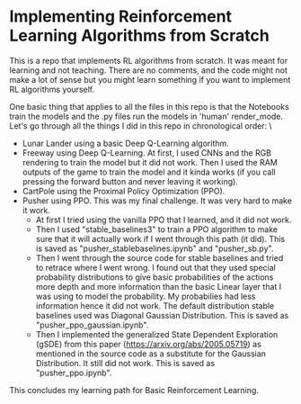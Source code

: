 # Implementing Reinforcement Learning Algorithms from Scratch

This is a repo that implements RL algorithms from scratch. It was meant for learning and not teaching. There are no comments, and the code might not make a lot of sense but you might learn something if you want to implement RL algorithms yourself. 

One basic thing that applies to all the files in this repo is that the Notebooks train the models and the .py files run the models in 'human' render_mode. \
Let's go through all the things I did in this repo in chronological order: \
* Lunar Lander using a basic Deep Q-Learning algorithm.
* Freeway using Deep Q-Learning. At first, I used CNNs and the RGB rendering to train the model but it did not work. Then I used the RAM outputs of the game to train the model and it kinda works (if you call pressing the forward button and never leaving it working).
* CartPole using the Proximal Policy Optimization (PPO). 
* Pusher using PPO. This was my final challenge. It was very hard to make it work. 
  * At first I tried using the vanilla PPO that I learned, and it did not work. 
  * Then I used "stable_baselines3" to train a PPO algorithm to make sure that it will actually work if I went through this path (it did). This is saved as "pusher_stablebaselines.ipynb" and "pusher_sb.py". 
  * Then I went through the source code for stable baselines and tried to retrace where I went wrong. I found out that they used special probability distributions to give basic probabilities of the actions more depth and more information than the basic Linear layer that I was using to model the probability. My probabilies had less information hence it did not work. The default distribution stable baselines used was Diagonal Gaussian Distribution. This is saved as "pusher_ppo_gaussian.ipynb". 
  * Then I implemented the generalized State Dependent Exploration (gSDE) from this paper (https://arxiv.org/abs/2005.05719) as mentioned in the source code as a substitute for the Gaussian Distribution. It still did not work. This is saved as "pusher_ppo.ipynb".

This concludes my learning path for Basic Reinforcement Learning. 